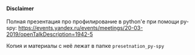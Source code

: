 
#### Disclaimer

Полная презентация про профилирование в python'е при помощи py-spy:
https://events.yandex.ru/events/meetings/20-03-2019/openTalkDescription=1942-5

Копия и материалы с неё лежат в папке `presetnation_py-spy`
